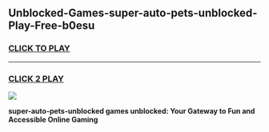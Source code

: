 
## Unblocked-Games-super-auto-pets-unblocked-Play-Free-b0esu
<h3>
<a href="https://premium76.site?title=super-auto-pets-unblocked&ref=23A">CLICK TO PLAY</a></h3>
<hr>

<h3>
<a href="https://premium76.site?title=super-auto-pets-unblocked&ref=23A">CLICK 2 PLAY</a>
  
</h3>

<a href="https://premium76.site?title=super-auto-pets-unblocked&ref=23A"><img src="https://clearcache.store/games.png"></a>


**super-auto-pets-unblocked games unblocked: Your Gateway to Fun and Accessible Online Gaming**

